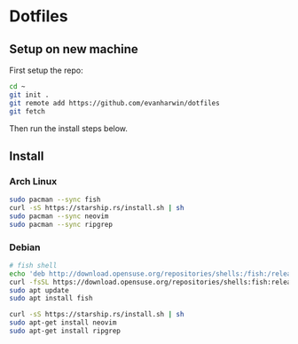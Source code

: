 # Dotfiles

## Setup on new machine

First setup the repo:

```bash
cd ~
git init .
git remote add https://github.com/evanharwin/dotfiles
git fetch
```

Then run the install steps below.

## Install

### Arch Linux

```bash
sudo pacman --sync fish
curl -sS https://starship.rs/install.sh | sh
sudo pacman --sync neovim
sudo pacman --sync ripgrep
```

### Debian

```bash
# fish shell
echo 'deb http://download.opensuse.org/repositories/shells:/fish:/release:/3/Debian_12/ /' | sudo tee /etc/apt/sources.list.d/shells:fish:release:3.list
curl -fsSL https://download.opensuse.org/repositories/shells:fish:release:3/Debian_12/Release.key | gpg --dearmor | sudo tee /etc/apt/trusted.gpg.d/shells_fish_release_3.gpg > /dev/null
sudo apt update
sudo apt install fish

curl -sS https://starship.rs/install.sh | sh
sudo apt-get install neovim
sudo apt-get install ripgrep
```

